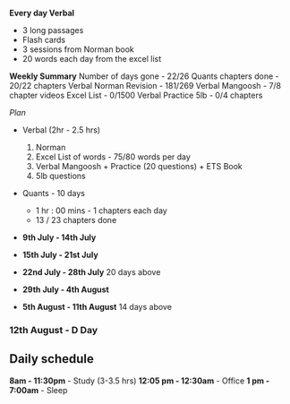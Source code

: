 **Every day Verbal**
- 3 long passages
- Flash cards
- 3 sessions from Norman book
- 20 words each day from the excel list

**Weekly Summary**
Number of days gone - 22/26
Quants chapters done - 20/22 chapters
Verbal Norman Revision - 181/269
Verbal Mangoosh - 7/8 chapter videos
Excel List - 0/1500
Verbal Practice 5lb - 0/4 chapters 
 
_Plan_
- Verbal (2hr - 2.5 hrs)
	1. Norman 
	1. Excel List of words - 75/80 words per day
	2. Verbal Mangoosh + Practice (20 questions) + ETS Book
	2. 5lb questions
- Quants - 10 days
	- 1 hr : 00 mins - 1 chapters each day
	-  13 / 23 chapters done

- **9th July - 14th July**
- **15th July - 21st July**
- **22nd July - 28th July**
20 days above
- **29th July - 4th August**
- **5th August - 11th August**
14 days above
### 12th August - D Day

## Daily schedule
**8am - 11:30pm** - Study (3-3.5 hrs)
**12:05 pm - 12:30am** - Office
**1 pm - 7:00am** - Sleep
